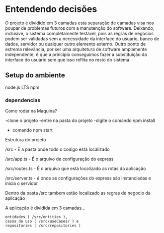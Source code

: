 

<h1>
    Entendendo decisões
</h1>

O projeto é dividido em 3 camadas esta separação de camadas visa nos poupar de problemas futuros com a manutenção do software. Deixando, inclusive, o sistema completamente testável, pois as regras de negócios podem ser validadas sem a necessidade da interface do usuário, banco de dados, servidor ou qualquer outro elemento externo. Outro ponto de extrema relevância, por ser uma arquitetura de software amplamente independente, é que a princípio conseguimos fazer a substituição da interface do usuário sem que isso reflita no resto do sistema. 

<h2>
    Setup do ambiente
</h2>

node.js LTS
npm


<h3>dependencias</h3>


Como rodar na Maquina?

-clone o projeto
-entre na pasta do projeto
-digite o comando npm install
- comando npm start

Estrutura do projeto

/src - É a pasta onde todo o codigo está localizado

/src/app.ts - É o arquivo de configuração do express

/src/routes.ts - É o arquivo que está localizado as rotas da aplicação 

/src/server.ts - é onde as configurações do express são instanciadas e inicia o servidor

Dentro da pasta /src tambem estão localizado as regras de negocio da aplicação 

A aplicação é dividida em 3 camadas... 

    entidades ( /src/entities ),
    casos de uso ( /src/useCases/ ) e 
    repositories ( /src/repositories )

